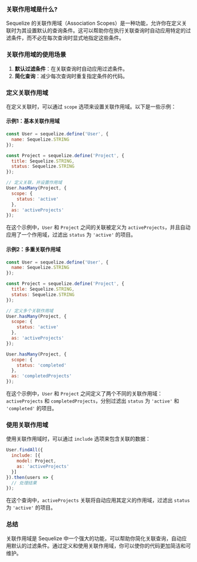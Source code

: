 ### 关联作用域是什么?

Sequelize 的关联作用域（Association Scopes）是一种功能，允许你在定义关联时为其设置默认的查询条件。这可以帮助你在执行关联查询时自动应用特定的过滤条件，而不必在每次查询时显式地指定这些条件。

### 关联作用域的使用场景
1. **默认过滤条件**：在关联查询时自动应用过滤条件。
2. **简化查询**：减少每次查询时重复指定条件的代码。

### 定义关联作用域
在定义关联时，可以通过 `scope` 选项来设置关联作用域。以下是一些示例：

#### 示例1：基本关联作用域
```javascript
const User = sequelize.define('User', {
  name: Sequelize.STRING
});

const Project = sequelize.define('Project', {
  title: Sequelize.STRING,
  status: Sequelize.STRING
});

// 定义关联，并设置作用域
User.hasMany(Project, {
  scope: {
    status: 'active'
  },
  as: 'activeProjects'
});
```

在这个示例中，`User` 和 `Project` 之间的关联被定义为 `activeProjects`，并且自动应用了一个作用域，过滤出 `status` 为 `'active'` 的项目。

#### 示例2：多重关联作用域
```javascript
const User = sequelize.define('User', {
  name: Sequelize.STRING
});

const Project = sequelize.define('Project', {
  title: Sequelize.STRING,
  status: Sequelize.STRING
});

// 定义多个关联作用域
User.hasMany(Project, {
  scope: {
    status: 'active'
  },
  as: 'activeProjects'
});

User.hasMany(Project, {
  scope: {
    status: 'completed'
  },
  as: 'completedProjects'
});
```

在这个示例中，`User` 和 `Project` 之间定义了两个不同的关联作用域：`activeProjects` 和 `completedProjects`，分别过滤出 `status` 为 `'active'` 和 `'completed'` 的项目。

### 使用关联作用域
使用关联作用域时，可以通过 `include` 选项来包含关联的数据：

```javascript
User.findAll({
  include: [{
    model: Project,
    as: 'activeProjects'
  }]
}).then(users => {
  // 处理结果
});
```

在这个查询中，`activeProjects` 关联将自动应用其定义的作用域，过滤出 `status` 为 `'active'` 的项目。

### 总结
关联作用域是 Sequelize 中一个强大的功能，可以帮助你简化关联查询，自动应用默认的过滤条件。通过定义和使用关联作用域，你可以使你的代码更加简洁和可维护。